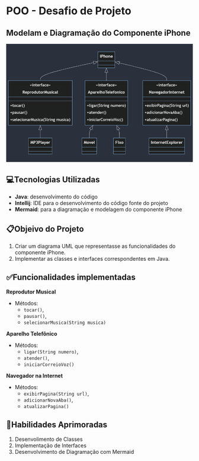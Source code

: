# POO - Desafio de Projeto 
## Modelam e Diagramação do Componente iPhone

![mermaid-diagram-iphone](imagem/mermaid-diagram-iphone.png)

## 💻Tecnologias Utilizadas
- __Java__: desenvolvimento do código 
- __Intellij__: IDE para o desenvolvimento do código fonte do projeto
- __Mermaid__: para a diagramação e modelagem do componente iPhone

## 📋Objeivo do Projeto

1. Criar um diagrama UML que representasse as funcionalidades do componente iPhone.
2. Implementar as classes e interfaces correspondentes em Java.

## ✅Funcionalidades implementadas

__Reprodutor Musical__
- Métodos: 
  - `tocar()`, 
  - `pausar()`, 
  - `selecionarMusica(String musica)`

__Aparelho Telefônico__
- Métodos: 
  - `ligar(String numero)`, 
  - `atender()`, 
  - `iniciarCorreioVoz()`

__Navegador na Internet__
- Métodos: 
  - `exibirPagina(String url)`, 
  - `adicionarNovaAba()`, 
  - `atualizarPagina()`

## 🎢Habilidades Aprimoradas
1. Desenvolimento de Classes
2. Implementação de Interfaces
3. Desenvolvimento de Diagramação com Mermaid